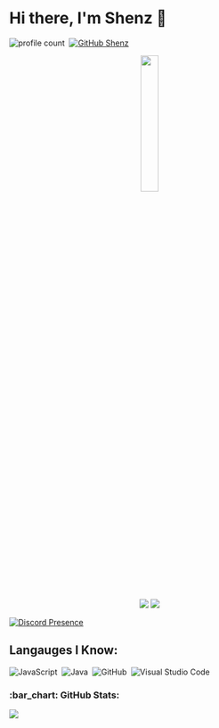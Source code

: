 # Hi there, I'm Shenz 👋
![profile count](https://komarev.com/ghpvc/?username=Shenzshu&color=8b72ff)&nbsp;
[![GitHub Shenz](https://img.shields.io/github/followers/Shenzshu?label=follow&style=social)](https://github.com/Shenzshu)&nbsp;
</div>
<div align="center">
   <img width="25%" src="https://komarev.com/ghpvc/?username=Shenzshu&color=8D76F5">
</div>
<div align="center">
    <a href="https://instagram.com/shenzshu" target="_blank"><img src="https://img.shields.io/badge/INSTAGRAM%20-DC3175.svg?&style=for-the-badge&logo=instagram&logoColor=white"></a>
    <a href="https://open.spotify.com/user/31dqnj57ytv67tsfk4abrm7m3bzy" target="_blank"><img src="https://img.shields.io/badge/Spotify%20-1ed760.svg?&style=for-the-badge&logo=spotify&logoColor=white"></a>
</div>

[![Discord Presence](https://lanyard.cnrad.dev/api/742612162752544892)](https://discord.com/users/742612162752544892)

## Langauges I Know:
![JavaScript](https://img.shields.io/badge/-JavaScript-05122A?style=flat&logo=javascript)&nbsp;
![Java](https://img.shields.io/badge/-Java-05122A?style=flat&logo=Java&logoColor=FFA518)&nbsp;
![GitHub](https://img.shields.io/badge/-GitHub-05122A?style=flat&logo=github)&nbsp;
![Visual Studio Code](https://img.shields.io/badge/-Visual%20Studio%20Code-05122A?style=flat&logo=visual-studio-code&logoColor=007ACC)&nbsp;

<h3 align="left">:bar_chart: GitHub Stats:</h3>
<p align="left">
<img src="https://github-profile-trophy.vercel.app/?username=Shenzshu&theme=radical" />
</p>

